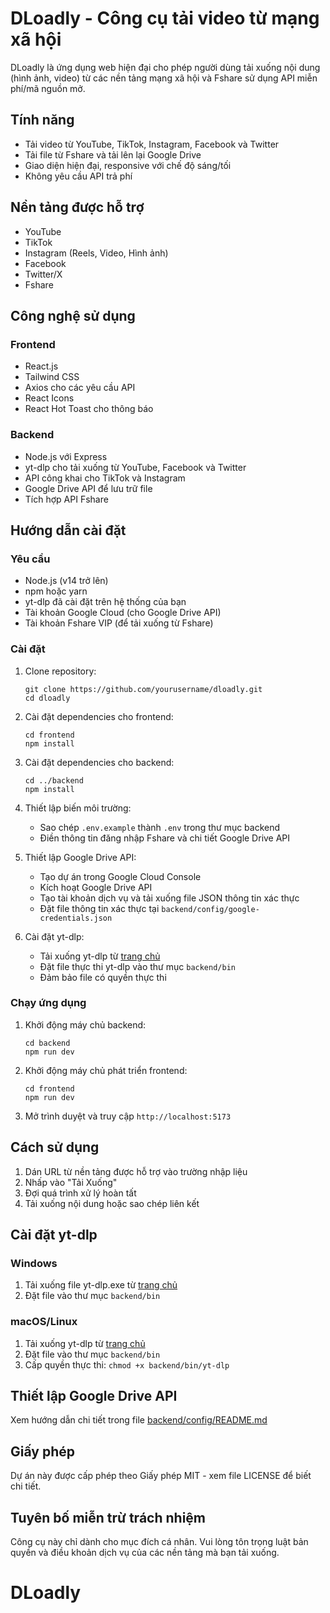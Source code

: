 # DLoadly - Công cụ tải video từ mạng xã hội

DLoadly là ứng dụng web hiện đại cho phép người dùng tải xuống nội dung (hình ảnh, video) từ các nền tảng mạng xã hội và Fshare sử dụng API miễn phí/mã nguồn mở.

## Tính năng

- Tải video từ YouTube, TikTok, Instagram, Facebook và Twitter
- Tải file từ Fshare và tải lên lại Google Drive
- Giao diện hiện đại, responsive với chế độ sáng/tối
- Không yêu cầu API trả phí

## Nền tảng được hỗ trợ

- YouTube
- TikTok
- Instagram (Reels, Video, Hình ảnh)
- Facebook
- Twitter/X
- Fshare

## Công nghệ sử dụng

### Frontend
- React.js
- Tailwind CSS
- Axios cho các yêu cầu API
- React Icons
- React Hot Toast cho thông báo

### Backend
- Node.js với Express
- yt-dlp cho tải xuống từ YouTube, Facebook và Twitter
- API công khai cho TikTok và Instagram
- Google Drive API để lưu trữ file
- Tích hợp API Fshare

## Hướng dẫn cài đặt

### Yêu cầu
- Node.js (v14 trở lên)
- npm hoặc yarn
- yt-dlp đã cài đặt trên hệ thống của bạn
- Tài khoản Google Cloud (cho Google Drive API)
- Tài khoản Fshare VIP (để tải xuống từ Fshare)

### Cài đặt

1. Clone repository:
   ```
   git clone https://github.com/yourusername/dloadly.git
   cd dloadly
   ```

2. Cài đặt dependencies cho frontend:
   ```
   cd frontend
   npm install
   ```

3. Cài đặt dependencies cho backend:
   ```
   cd ../backend
   npm install
   ```

4. Thiết lập biến môi trường:
   - Sao chép `.env.example` thành `.env` trong thư mục backend
   - Điền thông tin đăng nhập Fshare và chi tiết Google Drive API

5. Thiết lập Google Drive API:
   - Tạo dự án trong Google Cloud Console
   - Kích hoạt Google Drive API
   - Tạo tài khoản dịch vụ và tải xuống file JSON thông tin xác thực
   - Đặt file thông tin xác thực tại `backend/config/google-credentials.json`

6. Cài đặt yt-dlp:
   - Tải xuống yt-dlp từ [trang chủ](https://github.com/yt-dlp/yt-dlp/releases)
   - Đặt file thực thi yt-dlp vào thư mục `backend/bin`
   - Đảm bảo file có quyền thực thi

### Chạy ứng dụng

1. Khởi động máy chủ backend:
   ```
   cd backend
   npm run dev
   ```

2. Khởi động máy chủ phát triển frontend:
   ```
   cd frontend
   npm run dev
   ```

3. Mở trình duyệt và truy cập `http://localhost:5173`

## Cách sử dụng

1. Dán URL từ nền tảng được hỗ trợ vào trường nhập liệu
2. Nhấp vào "Tải Xuống"
3. Đợi quá trình xử lý hoàn tất
4. Tải xuống nội dung hoặc sao chép liên kết

## Cài đặt yt-dlp

### Windows
1. Tải xuống file yt-dlp.exe từ [trang chủ](https://github.com/yt-dlp/yt-dlp/releases)
2. Đặt file vào thư mục `backend/bin`

### macOS/Linux
1. Tải xuống yt-dlp từ [trang chủ](https://github.com/yt-dlp/yt-dlp/releases)
2. Đặt file vào thư mục `backend/bin`
3. Cấp quyền thực thi: `chmod +x backend/bin/yt-dlp`

## Thiết lập Google Drive API

Xem hướng dẫn chi tiết trong file [backend/config/README.md](backend/config/README.md)

## Giấy phép

Dự án này được cấp phép theo Giấy phép MIT - xem file LICENSE để biết chi tiết.

## Tuyên bố miễn trừ trách nhiệm

Công cụ này chỉ dành cho mục đích cá nhân. Vui lòng tôn trọng luật bản quyền và điều khoản dịch vụ của các nền tảng mà bạn tải xuống.
# DLoadly
